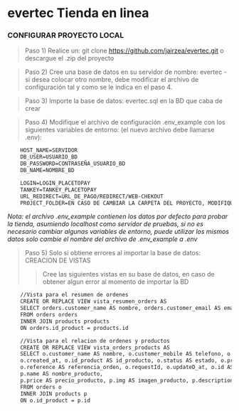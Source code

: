 # evertec Tienda en linea

### CONFIGURAR PROYECTO LOCAL

>Paso 1) Realice un:  git clone https://github.com/jairzea/evertec.git o descargue el .zip del proyecto

>Paso 2) Cree una base de datos en su servidor de nombre: evertec - si desea colocar otro nombre, debe modificar el archivo de configuración tal y como se le indica en el paso 4.

>Paso 3) Importe la base de datos: evertec.sql en la BD que caba de crear

>Paso 4) Modifique el archivo de configuración .env_example con los siguientes variables de entorno: (el nuevo archivo debe llamarse .env):
```HTML
	HOST_NAME=SERVIDOR
	DB_USER=USUARIO_BD
	DB_PASSWORD=CONTRASEÑA_USUARIO_BD
	DB_NAME=NOMBRE_BD

	LOGIN=LOGIN_PLACETOPAY
	TANKEY=TANKEY_PLACETOPAY
	URL_REDIRECT=URL_DE_PAGO/REDIRECT/WEB-CHEKOUT
	PROJECT_FOLDER=EN CASO DE CAMBIAR LA CARPETA DEL PROYECTO, MODIFIQUE ESTA VARIABLE
```

*Nota: el archivo .env_example contienen los datos por defecto para probar la tienda, asumiendo localhost 
como servidor de pruebas, si no es necesario cambiar algunas variables de entorno, puede utilizar los mismos datos
solo cambie el nombre del archivo de .env_example a .env*

>Paso 5) Solo si obtiene errores al importar la base de datos:
>CREACION DE VISTAS
>>Cree las siguientes vistas en su base de datos, en caso de obtener algun error al momento de importar la BD
```HTML
	//Vista para el resumen de ordenes
	CREATE OR REPLACE VIEW vista_resumen_orders AS
	SELECT orders.customer_name AS nombre, orders.customer_email AS email, products.name AS nombre_producto, products.description AS descripcion_producto, products.price AS precio_producto, products.img AS imagen_producto, orders.id AS id_orden, orders.customer_mobile AS telefono, orders.token 
	FROM orders orders
	INNER JOIN products products
	ON orders.id_product = products.id
```
```HTML
	//Vista para el relacion de ordenes y productos
	CREATE OR REPLACE VIEW vista_orders_products AS
    SELECT o.customer_name AS nombre, o.customer_mobile AS telefono, o.customer_email AS email,
    o.created_at, o.id_product AS id_producto, o.status AS estado, o.processUrl AS url_pago, 
    o.reference AS referencia_orden, o.requestId, o.updateD_at, o.id AS id_orden, o.id_cliente, o.llave_secreta, 
    p.name AS nombre_producto, 
    p.price AS precio_producto, p.img AS imagen_producto, p.description AS descripcion_producto
    FROM orders o
    INNER JOIN products p
    ON o.id_product = p.id
```
